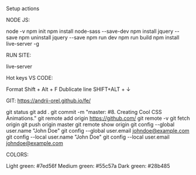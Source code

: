 Setup actions


NODE JS:

node -v
npm init
npm install node-sass --save-dev
npm install jquery --save
npm uninstall jquery --save
npm run dev
npm run build
npm install live-server -g

RUN SITE:

live-server

Hot keys VS CODE:

Format Shift + Alt + F
Dublicate line SHIFT+ALT + ↓

GIT: https://andrii-orel.github.io/fe/

git status
git add .
git commit -m "master: #8. Creating Cool CSS Animations."
git remote add origin https://github.com/
git remote -v
git fetch origin
git push origin master
git remote show origin
git config --global user.name "John Doe"
git config --global user.email johndoe@example.com
git config --local user.name "John Doe"
git config --local user.email johndoe@example.com

COLORS:

Light green: #7ed56f
Medium green: #55c57a
Dark green: #28b485